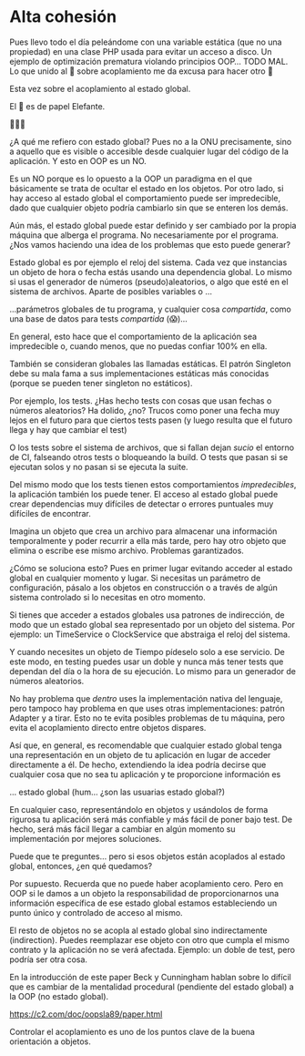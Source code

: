 # Alta cohesión

Pues llevo todo el día peleándome con una variable estática (que no una propiedad) en una clase PHP usada para evitar un acceso a disco. Un ejemplo de optimización prematura violando principios OOP… TODO MAL. Lo que unido al 🧻 sobre acoplamiento me da excusa para hacer otro 🧻

Esta vez sobre el acoplamiento al estado global.

El 🧻 es de papel Elefante.

🧻👇🏿

¿A qué me refiero con estado global? Pues no a la ONU precisamente, sino a aquello que es visible o accesible desde cualquier lugar del código de la aplicación. Y esto en OOP es un NO.

Es un NO porque es lo opuesto a la OOP un paradigma en el que básicamente se trata de ocultar el estado en los objetos. Por otro lado, si hay acceso al estado global el comportamiento puede ser impredecible, dado que cualquier objeto podría cambiarlo sin que se enteren los demás.

Aún más, el estado global puede estar definido y ser cambiado por la propia máquina que alberga el programa. No necesariamente por el programa. ¿Nos vamos haciendo una idea de los problemas que esto puede generar?

Estado global es por ejemplo el reloj del sistema. Cada vez que instancias un objeto de hora o fecha estás usando una dependencia global. Lo mismo si usas el generador de números (pseudo)aleatorios, o algo que esté en el sistema de archivos. Aparte de posibles variables o …

…parámetros globales de tu programa, y cualquier cosa _compartida_, como una base de datos para tests _compartida_ (😱)…

En general, esto hace que el comportamiento de la aplicación sea impredecible o, cuando menos, que no puedas confiar 100% en ella.

También se consideran globales las llamadas estáticas. El patrón Singleton debe su mala fama a sus implementaciones estáticas más conocidas (porque se pueden tener singleton no estáticos).

Por ejemplo, los tests. ¿Has hecho tests con cosas que usan fechas o números aleatorios? Ha dolido, ¿no? Trucos como poner una fecha muy lejos en el futuro para que ciertos tests pasen (y luego resulta que el futuro llega y hay que cambiar el test)

O los tests sobre el sistema de archivos, que si fallan dejan _sucio_ el entorno de CI, falseando otros tests o bloqueando la build. O tests que pasan si se ejecutan solos y no pasan si se ejecuta la suite.

Del mismo modo que los tests tienen estos comportamientos _impredecibles_, la aplicación también los puede tener. El acceso al estado global puede crear dependencias muy difíciles de detectar o errores puntuales muy difíciles de encontrar.

Imagina un objeto que crea un archivo para almacenar una información temporalmente y poder recurrir a ella más tarde, pero hay otro objeto que elimina o escribe ese mismo archivo. Problemas garantizados.

¿Cómo se soluciona esto? Pues en primer lugar evitando acceder al estado global en cualquier momento y lugar. Si necesitas un parámetro de configuración, pásalo a los objetos en construcción o a través de algún sistema controlado si lo necesitas en otro momento.

Si tienes que acceder a estados globales usa patrones de indirección, de modo que un estado global sea representado por un objeto del sistema. Por ejemplo: un TimeService o ClockService que abstraiga el reloj del sistema.

Y cuando necesites un objeto de Tiempo pídeselo solo a ese servicio. De este modo, en testing puedes usar un doble y nunca más tener tests que dependan del día o la hora de su ejecución. Lo mismo para un generador de números aleatorios.

No hay problema que _dentro_ uses la implementación nativa del lenguaje, pero tampoco hay problema en que uses otras implementaciones: patrón Adapter y a tirar. Esto no te evita posibles problemas de tu máquina, pero evita el acoplamiento directo entre objetos dispares.

Así que, en general, es recomendable que cualquier estado global tenga una representación en un objeto de tu aplicación en lugar de acceder directamente a él. De hecho, extendiendo la idea podría decirse que cualquier cosa que no sea tu aplicación y te proporcione información es

… estado global (hum… ¿son las usuarias estado global?)

En cualquier caso, representándolo en objetos y usándolos de forma rigurosa tu aplicación será más confiable y más fácil de poner bajo test. De hecho, será más fácil llegar a cambiar en algún momento su implementación por mejores soluciones.

Puede que te preguntes… pero si esos objetos están acoplados al estado global, entonces, ¿en qué quedamos?

Por supuesto. Recuerda que no puede haber acoplamiento cero. Pero en OOP si le damos a un objeto la responsabilidad de proporcionarnos una información específica de ese estado global estamos estableciendo un punto único y controlado de acceso al mismo.

El resto de objetos no se acopla al estado global sino indirectamente (indirection). Puedes reemplazar ese objeto con otro que cumpla el mismo contrato y la aplicación no se verá afectada. Ejemplo: un doble de test, pero podría ser otra cosa.

En la introducción de este paper Beck y Cunningham hablan sobre lo difícil que es cambiar de la mentalidad procedural (pendiente del estado global) a la OOP (no estado global).

https://c2.com/doc/oopsla89/paper.html

Controlar el acoplamiento es uno de los puntos clave de la buena orientación a objetos.